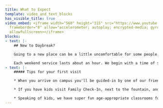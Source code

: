 ```yaml
---
title: What to Expect
template: video_and_text_blocks
has_visible_title: true
video_embed: <iframe width="560" height="315" src="https://www.youtube.com/embed/39SkrZ5Q-3w"
  frameborder="0" allow="accelerometer; autoplay; encrypted-media; gyroscope; picture-in-picture"
  allowfullscreen></iframe>
blocks:
- text: |-
    ## New to Daybreak?

    Going to a new place can be a little uncomfortable for some people, especially if you don't know what to expect. So let us give you a brief run-down of some things you'll experience during your visit to Daybreak.

    Each weekend service lasts about an hour. We begin with a time of singing and worshiping God, hear a message straight out of the Bible, and then wrap things up by praying together. You’re invited to come as you are—no need to dress up!
- text: |-
    ##### Tips for your first visit

    * When you arrive on campus you'll be guided-in by one of our friendly parking attendants. Pro-tip: Come a little early and beat the traffic.

    * If you have kids visit Family Check-In, next to the fountain, and sign your family in. From there one of our volunteers will walk each of your kids to their classroom.

    * Speaking of kids, we have super fun age-appropriate classrooms for your kids. They will play games, sing and have their own teaching time.
---
```


